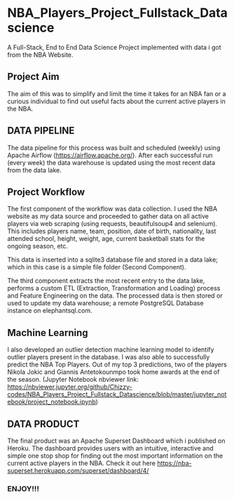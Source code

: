 # NBA_Players_Project_Fullstack_Datascience
A Full-Stack, End to End Data Science Project implemented with data i got from the NBA Website.


## Project Aim
The aim of this was to simplify and limit the time it takes for an NBA fan or a curious individual to find out useful facts about the current active players in the NBA.


## DATA PIPELINE
The data pipeline for this process was built and scheduled (weekly) using Apache Airflow (https://airflow.apache.org/). After each successful run (every week) the data warehouse is updated using the most recent data from the data lake.

## Project Workflow
The first component of the workflow was data collection. I used the NBA website as my data source and proceeded to gather data on all active players via web scraping (using requests, beautifulsoup4 and selenium). This includes players name, team, position, date of birth, nationality, last attended school, height, weight, age, current basketball stats for the ongoing season, etc.

This data is inserted into a sqlite3 database file and stored in a data lake; which in this case is a simple file folder (Second Component).

The third component extracts the most recent entry to the data lake, performs a custom ETL (Extraction, Transformation and Loading) process and Feature Engineering on the data. The processed data is then stored or used to update my data warehouse; a remote PostgreSQL Database instance on elephantsql.com. 


## Machine Learning
I also developed an outlier detection machine learning model to identify outlier players present in the database. I was also able to successfully predict the NBA Top Players. Out of my top 3 predictions, two of the players Nikola Jokic and Giannis Antetokounmpo took home awards at the end of the season. (Jupyter Notebook nbviewer link: https://nbviewer.jupyter.org/github/Chizzy-codes/NBA_Players_Project_Fullstack_Datascience/blob/master/jupyter_notebook/project_notebook.ipynb) 


## DATA PRODUCT
The final product was an Apache Superset Dashboard which i published on Heroku. The dashboard provides users with an intuitive, interactive and simple one stop shop for finding out the most important information on the current active players in the NBA. Check it out here https://nba-superset.herokuapp.com/superset/dashboard/4/

### ENJOY!!!
